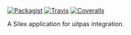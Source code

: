 [![Packagist](https://img.shields.io/packagist/v/cultuurnet/udb3-uitpas-service.svg?maxAge=2592000?style=flat-square)](https://github.com/cultuurnet/udb3-uitpas-service)
[![Travis](https://img.shields.io/travis/cultuurnet/udb3-uitpas-service.svg?maxAge=2592000?style=flat-square)](https://github.com/cultuurnet/udb3-uitpas-service)
[![Coveralls](https://img.shields.io/coveralls/cultuurnet/udb3-uitpas-service?maxAge=2592000?style=flat-square)](https://github.com/cultuurnet/udb3-uitpas-service)

A Silex application for uitpas integration.
